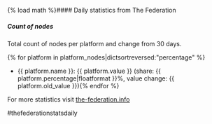 {% load math %}#### Daily statistics from The Federation

##### Count of nodes

Total count of nodes per platform and change from 30 days.

{% for platform in platform_nodes|dictsortreversed:"percentage" %}
* {{ platform.name }}: {{ platform.value }} (share: {{ platform.percentage|floatformat }}%, value change: {{ platform.old_value }}){% endfor %}

For more statistics visit [the-federation.info](https://the-federation.info)

#thefederationstatsdaily
